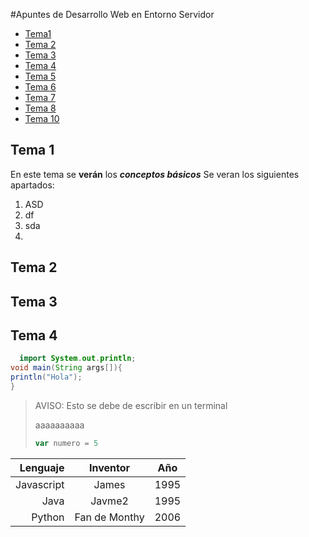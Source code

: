 #Apuntes de Desarrollo Web en Entorno Servidor
- [Tema1](Tema1/README.md)
- [Tema 2](Tema2/README.md)
- [Tema 3](Tema3/README.md)
- [Tema 4](Tema4/README.md)
- [Tema 5](Tema5/README.md)
- [Tema 6](Tema6/README.md)
- [Tema 7](Tema7/README.md)
- [Tema 8](Tema8/README.md)
- [Tema 10](Tema9/README.md)



## Tema 1
En este tema se **verán** los ***conceptos básicos***
Se veran los siguientes apartados:
1. ASD
2. df
 1. sda
 2. 

## Tema 2
## Tema 3
## Tema 4

```java
  import System.out.println;
void main(String args[]){
println("Hola");
}
```

> AVISO: Esto se debe de escribir en un terminal
> 
> aaaaaaaaaa
> ```javascript
> var numero = 5
> ```

Lenguaje | Inventor | Año
---------:|:----------:|------
Javascript|James |1995
Java|Javme2|1995
Python | Fan de Monthy | 2006 
